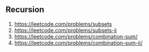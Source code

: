 ## Recursion

1. https://leetcode.com/problems/subsets
2. https://leetcode.com/problems/subsets-ii
3. https://leetcode.com/problems/combination-sum/
4. https://leetcode.com/problems/combination-sum-ii/
